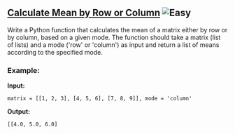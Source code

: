 ## [Calculate Mean by Row or Column](https://www.deep-ml.com/problems/4) ![Easy](https://img.shields.io/badge/-Easy-brightgreen)

Write a Python function that calculates the mean of a matrix either by row or by column, based on a given mode. The function should take a matrix (list of lists) and a mode ('row' or 'column') as input and return a list of means according to the specified mode.

### Example:

**Input:**

```matrix = [[1, 2, 3], [4, 5, 6], [7, 8, 9]], mode = 'column'```


**Output:**

```[[4.0, 5.0, 6.0]```
